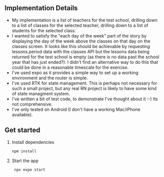## Implementation Details

- My implementation is a list of teachers for the test school, drilling down to a list of classes for the selected teacher, drilling down to a list of students for the selected class.
- I wanted to satisfy the "each day of the week" part of the story by displaying the day of the week above the classes on that day on the classes screen. It looks like this should be achievable by requesting lessons.period data with the classes API but the lessons data being returned for the test school is empty (as there is no data past the school year that has just ended?). I didn't find an alternative way to do this that could be done in a reasonable timescale for the exercise.
- I've used expo as it provides a simple way to set up a working environment and the router is simple.
- I've used RTK for state management. This is perhaps not necessary for such a small project, but any real RN project is likely to have some kind of state managment system.
- I've written a bit of test code, to demonstrate I've thought about it :-) Its not comprehensive.
- I've only tested on Android (I don't have a working Mac/iPhone available).

## Get started

1. Install dependencies

   ```bash
   npm install
   ```

2. Start the app

   ```bash
    npx expo start
   ```

